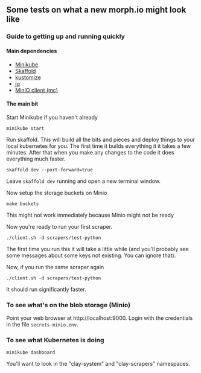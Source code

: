 ## Some tests on what a new morph.io might look like

### Guide to getting up and running quickly

#### Main dependencies

* [Minikube](https://kubernetes.io/docs/setup/learning-environment/minikube/).
* [Skaffold](https://skaffold.dev/docs/getting-started/)
* [kustomize](https://github.com/kubernetes-sigs/kustomize/blob/master/docs/INSTALL.md)
* [jq](https://stedolan.github.io/jq/)
* [MinIO client (mc)](https://min.io/download)

#### The main bit

Start Minikube if you haven't already
```
minikube start
```

Run skaffold. This will build all the bits and pieces and deploy things to your local kubernetes for you. The first time it builds everything it it takes a few minutes. After that when you make any changes to the code it does everything much faster.
```
skaffold dev --port-forward=true
```

Leave `skaffold dev` running and open a new terminal window.

Now setup the storage buckets on Minio
```
make buckets
```
This might not work immediately because Minio might not be ready

Now you're ready to run your first scraper.

```
./client.sh -d scrapers/test-python
```

The first time you run this it will take a little while (and you'll probably see some messages about some keys not existing. You can ignore that).

Now, if you run the same scraper again

```
./client.sh -d scrapers/test-python
```

It should run significantly faster.

### To see what's on the blob storage (Minio)

Point your web browser at http://localhost:9000. Login with the credentials in the file `secrets-minio.env`.

### To see what Kubernetes is doing

```
minikube dashboard
```
You'll want to look in the "clay-system" and "clay-scrapers" namespaces.
